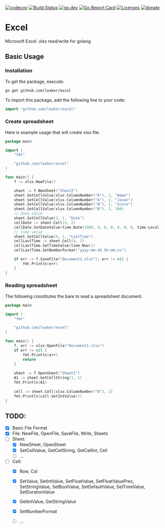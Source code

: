 [![codecov](https://codecov.io/gh/leaker/excel/branch/main/graph/badge.svg)](https://codecov.io/gh/leaker/excel)
[![Build Status](https://github.com/leaker/excel/workflows/build/badge.svg)](https://github.com/leaker/excel)
[![go.dev](https://img.shields.io/badge/go.dev-reference-007d9c?logo=go&logoColor=white)](https://pkg.go.dev/github.com/leaker/excel)
[![Go Report Card](https://goreportcard.com/badge/github.com/leaker/excel)](https://goreportcard.com/report/github.com/leaker/excel)
[![Licenses](https://img.shields.io/badge/license-bsd-orange.svg)](https://opensource.org/licenses/BSD-2-Clause)
[![donate](https://img.shields.io/badge/Donate-PayPal-green.svg)](about::blank)

# Excel

Microsoft Excel .xlsx read/write for golang

## Basic Usage

### Installation

To get the package, execute:

```bash
go get github.com/leaker/excel
```

To import this package, add the following line to your code:

```go
import "github.com/leaker/excel"
```

### Create spreadsheet

Here is example usage that will create xlsx file.

```go
package main

import (
    "fmt"

    "github.com/leaker/excel"
)

func main() {
    f := xlsx.NewFile()

    sheet := f.NewSheet("Sheet2")
    sheet.SetCellValue(xlsx.ColumnNumber("A"), 1, "Name")
    sheet.SetCellValue(xlsx.ColumnNumber("A"), 2, "Jason")
    sheet.SetCellValue(xlsx.ColumnNumber("B"), 1, "Score")
    sheet.SetCellValue(xlsx.ColumnNumber("B"), 2, 100)
    // date value 
    sheet.SetCellValue(3, 1, "Date")
    cellDate := sheet.Cell(3, 2)
    cellDate.SetDateValue(time.Date(1980, 9, 8, 0, 0, 0, 0, time.Local))
    // time value
    sheet.SetCellValue(4, 1, "LastTime")
    cellLastTime := sheet.Cell(4, 2)
    cellLastTime.SetTimeValue(time.Now())
    cellLastTime.SetNumberFormat("yyyy-mm-dd hh:mm:ss")

    if err := f.SaveFile("Document1.xlsx"); err != nil {
        fmt.Println(err)
    }
}
```

### Reading spreadsheet

The following constitutes the bare to read a spreadsheet document.

```go
package main

import (
    "fmt"

    "github.com/leaker/excel"
)

func main() {
    f, err := xlsx.OpenFile("Document1.xlsx")
    if err != nil {
        fmt.Println(err)
        return
    }
    
    sheet := f.OpenSheet("Sheet2")
    A1 := sheet.GetCellString(1, 1)
    fmt.Println(A1)
    
    cell := sheet.Cell(xlsx.ColumnNumber("B"), 2)
    fmt.Println(cell.GetIntValue())
}
```

## TODO:

- [x] Basic File Format
- [x] File: NewFile, OpenFile, SaveFile, Write, Sheets
- [ ] Sheet:
    - [x] NewSheet, OpenSheet
    - [x] SetCellValue, GetCellString, GetCellInt, Cell
    - [ ] ...
- [ ] Cell:
    - [x] Row, Col
    - [x] SetValue, SetIntValue, SetFloatValue, SetFloatValuePrec, SetStringValue, SetBoolValue, SetDefaultValue,
      SetTimeValue, SetDurationValue
    - [x] GetIntValue, GetStringValue
    - [x] SetNumberFormat
    - [ ] ...

    